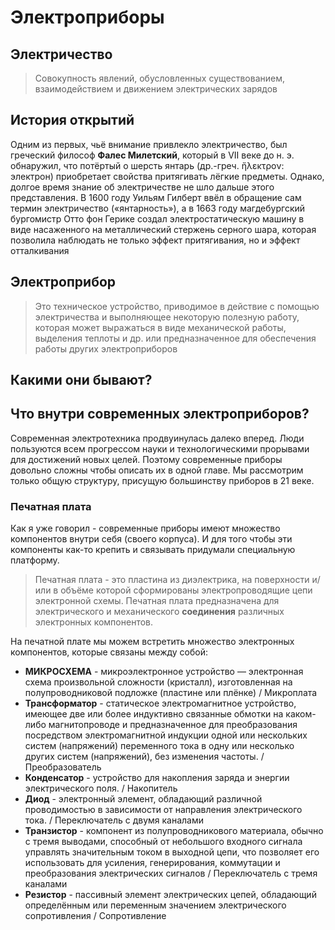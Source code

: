 # Электроприборы

## Электричество
> Совокупность явлений, обусловленных существованием, взаимодействием и движением электрических зарядов

## История открытий
Одним из первых, чьё внимание привлекло электричество, был греческий философ **Фалес Милетский**, который в VII веке до н. э. обнаружил, что потёртый о шерсть янтарь (др.-греч. ἤλεκτρον: электрон) приобретает свойства притягивать лёгкие предметы. Однако, долгое время знание об электричестве не шло дальше этого представления.
В 1600 году Уильям Гилберт ввёл в обращение сам термин электричество («янтарность»),
а в 1663 году магдебургский бургомистр Отто фон Герике создал электростатическую машину в виде насаженного на металлический стержень серного шара, которая позволила наблюдать не только эффект притягивания, но и эффект отталкивания

## Электроприбор
> Это техническое устройство, приводимое в действие с помощью электричества и выполняющее некоторую полезную работу, которая может выражаться в виде механической работы, выделения теплоты и др. или предназначенное для обеспечения работы других электроприборов

## Какими они бывают?


## Что внутри современных электроприборов?
Современная электротехника продвуинулась далеко вперед. Люди пользуются всем прогрессом науки и технологическими прорывами для достижений новых целей. Поэтому современные приборы довольно сложны чтобы описать их в одной главе. Мы рассмотрим только общую структуру, присущую большинству приборов в 21 веке.

### Печатная плата
Как я уже говорил - современные приборы имеют множество компонентов внутри себя (своего корпуса). И для того чтобы эти компоненты как-то крепить и связывать придумали специальную платформу.

> Печатная плата - это пластина из диэлектрика, на поверхности и/или в объёме которой сформированы электропроводящие цепи электронной схемы. Печатная плата предназначена для электрического и механического **соединения** различных электронных компонентов.


На печатной плате мы можем встретить множество электронных компонентов, которые связаны между собой:
* **МИКРОСХЕМА** -  микроэлектронное устройство — электронная схема произвольной сложности (кристалл), изготовленная на полупроводниковой подложке (пластине или плёнке) / Микроплата
* **Трансформатор**  - статическое электромагнитное устройство, имеющее две или более индуктивно связанные обмотки на каком-либо магнитопроводе и предназначенное для преобразования посредством электромагнитной индукции одной или нескольких систем (напряжений) переменного тока в одну или несколько других систем (напряжений), без изменения частоты. / Преобразователь
* **Конденсатор** - устройство для накопления заряда и энергии электрического поля. / Накопитель
* **Диод** -  электронный элемент, обладающий различной проводимостью в зависимости от направления электрического тока.  / Переключатель с двумя каналами
* **Транзистор** - компонент из полупроводникового материала, обычно с тремя выводами, способный от небольшого входного сигнала управлять значительным током в выходной цепи, что позволяет его использовать для усиления, генерирования, коммутации и преобразования электрических сигналов / Переключатель с тремя каналами
* **Резистор** - пассивный элемент электрических цепей, обладающий определённым или переменным значением электрического сопротивления / Сопротивление

